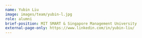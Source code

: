 ```yaml
---
name: Yubin Liu
image: images/team/yubin-l.jpg
role: alumni
brief-position: MIT SMART & Singapore Management University
external-page-only: https://www.linkedin.com/in/yubin-liu/
---
```


